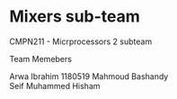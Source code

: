 # Mixers sub-team
CMPN211 - Micrprocessors 2 subteam

Team Memebers

Arwa Ibrahim      1180519
Mahmoud Bashandy  
Seif Muhammed
Hisham

